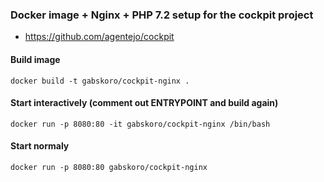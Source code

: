 ### Docker image + Nginx + PHP 7.2 setup for the cockpit project
* https://github.com/agentejo/cockpit

#### Build image
```
docker build -t gabskoro/cockpit-nginx .
```

#### Start interactively (comment out ENTRYPOINT and build again)
```
docker run -p 8080:80 -it gabskoro/cockpit-nginx /bin/bash
```

#### Start normaly
```
docker run -p 8080:80 gabskoro/cockpit-nginx
```
